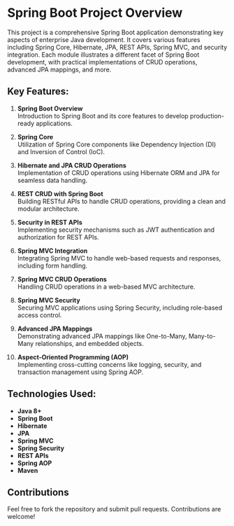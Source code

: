 # Spring Boot Project Overview

This project is a comprehensive Spring Boot application demonstrating key aspects of enterprise Java development. It covers various features including Spring Core, Hibernate, JPA, REST APIs, Spring MVC, and security integration. Each module illustrates a different facet of Spring Boot development, with practical implementations of CRUD operations, advanced JPA mappings, and more.

## Key Features:

1. **Spring Boot Overview**  
   Introduction to Spring Boot and its core features to develop production-ready applications.

2. **Spring Core**  
   Utilization of Spring Core components like Dependency Injection (DI) and Inversion of Control (IoC).

3. **Hibernate and JPA CRUD Operations**  
   Implementation of CRUD operations using Hibernate ORM and JPA for seamless data handling.

4. **REST CRUD with Spring Boot**  
   Building RESTful APIs to handle CRUD operations, providing a clean and modular architecture.

5. **Security in REST APIs**  
   Implementing security mechanisms such as JWT authentication and authorization for REST APIs.

6. **Spring MVC Integration**  
   Integrating Spring MVC to handle web-based requests and responses, including form handling.

7. **Spring MVC CRUD Operations**  
   Handling CRUD operations in a web-based MVC architecture.

8. **Spring MVC Security**  
   Securing MVC applications using Spring Security, including role-based access control.

9. **Advanced JPA Mappings**  
   Demonstrating advanced JPA mappings like One-to-Many, Many-to-Many relationships, and embedded objects.

10. **Aspect-Oriented Programming (AOP)**  
   Implementing cross-cutting concerns like logging, security, and transaction management using Spring AOP.

## Technologies Used:

- **Java 8+**
- **Spring Boot**
- **Hibernate**
- **JPA**
- **Spring MVC**
- **Spring Security**
- **REST APIs**
- **Spring AOP**
- **Maven**

## Contributions

Feel free to fork the repository and submit pull requests. Contributions are welcome!
